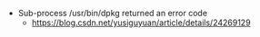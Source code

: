 * Sub-process /usr/bin/dpkg returned an error code
  * https://blog.csdn.net/yusiguyuan/article/details/24269129